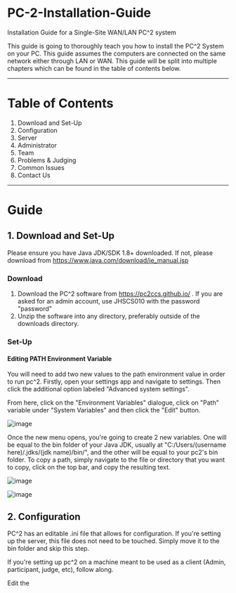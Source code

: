 # PC-2-Installation-Guide
Installation Guide for a Single-Site WAN/LAN PC^2 system



This guide is going to thoroughly teach you how to install the PC^2 System on your PC. This guide assumes the computers are connected on the same network either through LAN or WAN. This guide will be split into multiple chapters which can be found in the table of contents below.
____________________________________________________________

# Table of Contents

1. Download and Set-Up 
2. Configuration
3. Server
4. Administrator
5. Team
6. Problems & Judging
7. Common Issues
8. Contact Us
_________________________________________________________

# Guide


## 1. Download and Set-Up ##

Please ensure you have Java JDK/SDK 1.8+ downloaded. If not, please download from https://www.java.com/download/ie_manual.jsp

### Download ###
1. Download the PC^2 software from https://pc2ccs.github.io/ . If you are asked for an admin account, use JHSCS010 with the password "password"
2. Unzip the software into any directory, preferably outside of the downloads directory.

### Set-Up ### 

#### Editing PATH Environment Variable ####

You will need to add two new values to the path environment value in order to run pc^2. Firstly, open your settings app and navigate to settings. Then click the additional option labeled "Advanced system settings".

From here, click on the "Environment Variables" dialogue, click on "Path" variable under "System Variables" and then click the "Edit" button. 

![image](https://user-images.githubusercontent.com/98120580/150407950-121834e2-b0c4-4b01-8246-65a235f50e04.png)

Once the new menu opens, you're going to create 2 new variables. One will be equal to the bin folder of your Java JDK, usually at "C:/Users/(username here)/.jdks/(jdk name)/bin/", and the other will be equal to your pc2's bin folder. To copy a path, simply navigate to the file or directory that you want to copy, click on the top bar, and copy the resulting text. 

![image](https://user-images.githubusercontent.com/98120580/150408679-c69a45a7-b195-45e3-b191-9cd85413a477.png)


![image](https://user-images.githubusercontent.com/98120580/150408581-15823fa3-77be-474c-8e93-788dfe1ddd6e.png)

## 2. Configuration ##

PC^2 has an editable .ini file that allows for configuration. If you're setting up the server, this file does not need to be touched. Simply move it to the bin folder and skip this step.

If you're setting up pc^2 on a machine meant to be used as a client (Admin, participant, judge, etc), follow along.

Edit the 





